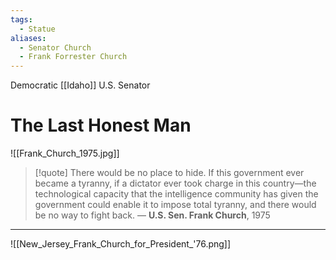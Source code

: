 ```yaml
---
tags:
  - Statue
aliases:
  - Senator Church
  - Frank Forrester Church
---
```

Democratic [[Idaho]] U.S. Senator
# The Last Honest Man

![[Frank_Church_1975.jpg]]

>[!quote]
>There would be no place to hide. If this government ever became a tyranny, if a dictator ever took charge in this country—the technological capacity that the intelligence community has given the government could enable it to impose total tyranny, and there would be no way to fight back.
>— **U.S. Sen. Frank Church**, 1975

---

![[New_Jersey_Frank_Church_for_President_'76.png]]